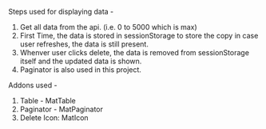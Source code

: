 Steps used for displaying data - 
1. Get all data from the api. (i.e. 0 to 5000 which is max)
2. First Time, the data is stored in sessionStorage to store the copy in case user refreshes, the data is still present.
3. Whenver user clicks delete, the data is removed from sessionStorage itself and the updated data is shown.
4. Paginator is also used in this project.

Addons used - 
1. Table - MatTable
2. Paginator - MatPaginator
3. Delete Icon: MatIcon